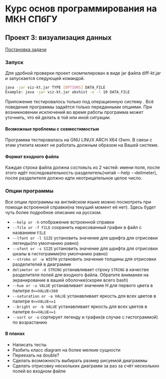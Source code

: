 # Курс основ программирования на МКН СПбГУ
## Проект 3: визуализация данных

[Постановка задачи](./TASK.md)

### Запуск
Для удобной проверки проект скомпилирован в виде jar файла diff-kt.jar и запускается следующей командой.
```sh 
java -jar viz-kt.jar TYPE [OPTIONS] DATA_FILE
Example: java -jar viz-kt.jar abshist -o -l 10 DATA_FILE
```
Приложение тестировалось только под операционную систему . Всё поведение программы задаётся только переданными опциями. При возникновении исключений во время работы программа может уточнить, что ей делать в той или иной ситуации.
#### Возможные проблемы с совместимостью
Программа тестировалась на GNU LINUX ARCH X64 I3wm. В связи с этим утилита может не работать должным образом на Вашей системе.
#### Формат входного файла
Каждая строка файла должна состояьть из 2 частей: имени поля, после этого идёт последовательность-разделитель(читай --help --delimeter), после разделителя должно идти неотрицательное целое число.
### Опции программы
Все опции программы на английском языке можно посмотреть при помощи встроенной справки(на текущий момент её нет).
Здесь будет чуть более подробное описание на русском.
+ ``--help or -h`` отображение встроенной справки
+ ``--file or -f FILE`` сохранить нарисованный график в файл с названием ``FILE``
+ ``--lfont or -l SIZE`` установить значение для шрифта для отрисовки легенды(по умолчанию равно)
+ ``--sfont or -s SIZE`` установить значение для шрифта для отрисовки шкалы в гистограмме(по умолчанию равно)
+ ``--stroke or -w WIDTH`` установить значение толщины для отрисовки разделителей в диаграмме
+ ``delimeter or -d STRING`` устанавливает строку ``STRING`` в качестве разделителя полей для входного файла. Обратите вниманеи на экранирование в вашей оболочке(скорее всего bash)
+ ``--hue or -u VALUE`` устанавливает значение H для первого цвета в палитре ``0<=VALUE<360``
+ ``--saturation or -a VALUE`` устанавливает яркость для всех цветов в палитре ``0<=VALUE<=1``
+ ``--bright or -b VALUE`` устанавливает яркость для всех цветов в палитре ``0<=VALUE<=1``
+ ``--sort or -o`` сортирует легенду и график(в случае с гистограммой) по возрастанию
#### В планах
+ Написать тесты
+ Разбить класс diagram на более мелкие сущности
+ Переехать на double?
+ Сделать возможность выбирать размер рисуемой диаграммы
+ Сделать отрисовку нескольких диаграмм за раз за счёт нескольких полей во входном файле